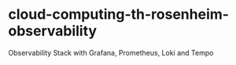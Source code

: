 # cloud-computing-th-rosenheim-observability
Observability Stack with Grafana, Prometheus, Loki and Tempo
